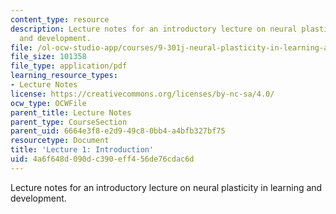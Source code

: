 ```yaml
---
content_type: resource
description: Lecture notes for an introductory lecture on neural plasticity in learning
  and development.
file: /ol-ocw-studio-app/courses/9-301j-neural-plasticity-in-learning-and-development-spring-2002/4a6f648d090dc390eff456de76cdac6d_lecture_1_Notes.pdf
file_size: 101358
file_type: application/pdf
learning_resource_types:
- Lecture Notes
license: https://creativecommons.org/licenses/by-nc-sa/4.0/
ocw_type: OCWFile
parent_title: Lecture Notes
parent_type: CourseSection
parent_uid: 6664e3f8-e2d9-49c8-0bb4-a4bfb327bf75
resourcetype: Document
title: 'Lecture 1: Introduction'
uid: 4a6f648d-090d-c390-eff4-56de76cdac6d
---
```

Lecture notes for an introductory lecture on neural plasticity in learning and development.